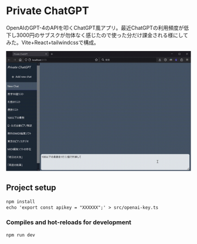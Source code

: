 # Private ChatGPT

OpenAIのGPT-4のAPIを叩くChatGPT風アプリ。最近ChatGPTの利用頻度が低下し3000円のサブスクが勿体なく感じたので使った分だけ課金される様にしてみた。Vite+React+tailwindcssで構成。

![overall.gif](overall.gif)


## Project setup
```
npm install
echo 'export const apikey = "XXXXXX";' > src/openai-key.ts
```

### Compiles and hot-reloads for development
```
npm run dev
```